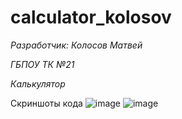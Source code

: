 # calculator_kolosov

*Разработчик: Колосов Матвей*

*ГБПОУ ТК №21*

*Калькулятор*

Скриншоты кода
![image](https://user-images.githubusercontent.com/72035743/138241194-ba36c7c6-904a-4444-b509-d24b5c375f15.png)
![image](https://user-images.githubusercontent.com/72035743/138241224-8319a531-c122-4960-8388-4378b20b0535.png)
